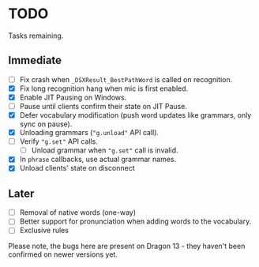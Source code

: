 # TODO

Tasks remaining. 

## Immediate

- [ ] Fix crash when `_DSXResult_BestPathWord` is called on recognition.
- [x] Fix long recognition hang when mic is first enabled.
- [x] Enable JIT Pausing on Windows.
- [ ] Pause until clients confirm their state on JIT Pause.
- [x] Defer vocabulary modification (push word updates like grammars, only sync on pause).
- [x] Unloading grammars (`"g.unload"` API call).
- [ ] Verify `"g.set"` API calls.
  - [ ] Unload grammar when `"g.set"` call is invalid.
- [x] In `phrase` callbacks, use actual grammar names.
- [x] Unload clients' state on disconnect

## Later

- [ ] Removal of native words (one-way)
- [ ] Better support for pronunciation when adding words to the vocabulary.
- [ ] Exclusive rules

Please note, the bugs here are present on Dragon 13 - they haven't been
confirmed on newer versions yet.
